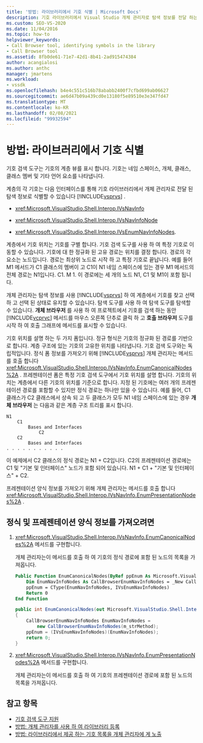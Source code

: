 ```yaml
---
title: '방법: 라이브러리에서 기호 식별 | Microsoft Docs'
description: 기호 라이브러리에서 Visual Studio 개체 관리자로 탐색 정보를 전달 하는 메서드를 구현 하 여 라이브러리에서 기호를 식별 하는 방법에 대해 알아봅니다.
ms.custom: SEO-VS-2020
ms.date: 11/04/2016
ms.topic: how-to
helpviewer_keywords:
- Call Browser tool, identifying symbols in the library
- Call Browser tool
ms.assetid: 8fb0de61-71e7-42d1-8b41-2ad915474384
author: acangialosi
ms.author: anthc
manager: jmartens
ms.workload:
- vssdk
ms.openlocfilehash: b4e4c551c516b78ababb2400f7cfbd699ab06627
ms.sourcegitcommit: ae6d47b09a439cd0e13180f5e89510e3e347fd47
ms.translationtype: MT
ms.contentlocale: ko-KR
ms.lasthandoff: 02/08/2021
ms.locfileid: "99932594"
---
```

# <a name="how-to-identify-symbols-in-a-library"></a>방법: 라이브러리에서 기호 식별
기호 검색 도구는 기호의 계층 뷰를 표시 합니다. 기호는 네임 스페이스, 개체, 클래스, 클래스 멤버 및 기타 언어 요소를 나타냅니다.

 계층의 각 기호는 다음 인터페이스를 통해 기호 라이브러리에서 개체 관리자로 전달 된 탐색 정보로 식별할 수 있습니다 [!INCLUDE[vsprvs](../../code-quality/includes/vsprvs_md.md)] .

- <xref:Microsoft.VisualStudio.Shell.Interop.IVsNavInfo>

- <xref:Microsoft.VisualStudio.Shell.Interop.IVsNavInfoNode>

- <xref:Microsoft.VisualStudio.Shell.Interop.IVsEnumNavInfoNodes>.

 계층에서 기호 위치는 기호를 구별 합니다. 기호 검색 도구를 사용 하 여 특정 기호로 이동할 수 있습니다. 기호에 대 한 정규화 된 고유 경로는 위치를 결정 합니다. 경로의 각 요소는 노드입니다. 경로는 최상위 노드로 시작 하 고 특정 기호로 끝납니다. 예를 들어 M1 메서드가 C1 클래스의 멤버이 고 C1이 N1 네임 스페이스에 있는 경우 M1 메서드의 전체 경로는 N1입니다. C1. M 1. 이 경로에는 세 개의 노드 N1, C1 및 M1이 포함 됩니다.

 개체 관리자는 탐색 정보를 사용 [!INCLUDE[vsprvs](../../code-quality/includes/vsprvs_md.md)] 하 여 계층에서 기호를 찾고 선택 하 고 선택 된 상태로 유지할 수 있습니다. 탐색 도구를 사용 하 여 탐색 도구를 탐색할 수 있습니다. **개체 브라우저** 를 사용 하 여 프로젝트에서 기호를 검색 하는 동안 [!INCLUDE[vcprvc](../../code-quality/includes/vcprvc_md.md)] 메서드를 마우스 오른쪽 단추로 클릭 하 고 **호출 브라우저** 도구를 시작 하 여 호출 그래프에 메서드를 표시할 수 있습니다.

 기호 위치를 설명 하는 두 가지 폼입니다. 정규 형식은 기호의 정규화 된 경로를 기반으로 합니다. 계층 구조에 있는 기호의 고유한 위치를 나타냅니다. 기호 검색 도구와는 독립적입니다. 정식 폼 정보를 가져오기 위해 [!INCLUDE[vsprvs](../../code-quality/includes/vsprvs_md.md)] 개체 관리자는 메서드를 호출 합니다 <xref:Microsoft.VisualStudio.Shell.Interop.IVsNavInfo.EnumCanonicalNodes%2A> . 프레젠테이션 폼은 특정 기호 검색 도구에서 기호 위치를 설명 합니다. 기호의 위치는 계층에서 다른 기호의 위치를 기준으로 합니다. 지정 된 기호에는 여러 개의 프레젠테이션 경로를 포함할 수 있지만 정식 경로는 하나만 있을 수 있습니다. 예를 들어, C1 클래스가 C2 클래스에서 상속 되 고 두 클래스가 모두 N1 네임 스페이스에 있는 경우 **개체 브라우저** 는 다음과 같은 계층 구조 트리를 표시 합니다.

```
N1
    C1
        Bases and Interfaces
            C2
    C2
        Bases and Interfaces
. . . . . . . . . . .

```

 이 예제에서 C2 클래스의 정식 경로는 N1 + C2입니다. C2의 프레젠테이션 경로에는 C1 및 "기본 및 인터페이스" 노드가 포함 되어 있습니다. N1 + C1 + "기본 및 인터페이스" + C2.

 프레젠테이션 양식 정보를 가져오기 위해 개체 관리자는 메서드를 호출 합니다 <xref:Microsoft.VisualStudio.Shell.Interop.IVsNavInfo.EnumPresentationNodes%2A> .

## <a name="to-obtain-canonical-and-presentation-forms-information"></a>정식 및 프레젠테이션 양식 정보를 가져오려면

1. <xref:Microsoft.VisualStudio.Shell.Interop.IVsNavInfo.EnumCanonicalNodes%2A> 메서드를 구현합니다.

     개체 관리자는이 메서드를 호출 하 여 기호의 정식 경로에 포함 된 노드의 목록을 가져옵니다.

    ```vb
    Public Function EnumCanonicalNodes(ByRef ppEnum As Microsoft.VisualStudio.Shell.Interop.IVsEnumNavInfoNodes) As Integer
        Dim EnumNavInfoNodes As CallBrowserEnumNavInfoNodes = _New CallBrowserEnumNavInfoNodes(m_strMethod)
        ppEnum = CType(EnumNavInfoNodes, IVsEnumNavInfoNodes)
        Return 0
    End Function
    ```

    ```csharp
    public int EnumCanonicalNodes(out Microsoft.VisualStudio.Shell.Interop.IVsEnumNavInfoNodes ppEnum)
    {
        CallBrowserEnumNavInfoNodes EnumNavInfoNodes =
            new CallBrowserEnumNavInfoNodes(m_strMethod);
        ppEnum = (IVsEnumNavInfoNodes)(EnumNavInfoNodes);
        return 0;
    }

    ```

2. <xref:Microsoft.VisualStudio.Shell.Interop.IVsNavInfo.EnumPresentationNodes%2A> 메서드를 구현합니다.

     개체 관리자는이 메서드를 호출 하 여 기호의 프레젠테이션 경로에 포함 된 노드의 목록을 가져옵니다.

## <a name="see-also"></a>참고 항목
- [기호 검색 도구 지원](../../extensibility/internals/supporting-symbol-browsing-tools.md)
- [방법: 개체 관리자를 사용 하 여 라이브러리 등록](../../extensibility/internals/how-to-register-a-library-with-the-object-manager.md)
- [방법: 라이브러리에서 제공 하는 기호 목록을 개체 관리자에 게 노출](../../extensibility/internals/how-to-expose-lists-of-symbols-provided-by-the-library-to-the-object-manager.md)
